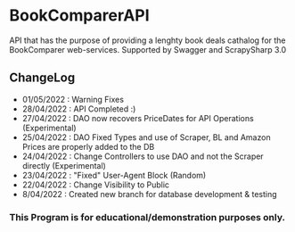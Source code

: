 # BookComparerAPI
API that has the purpose of providing a lenghty book deals cathalog for the BookComparer web-services. Supported by Swagger and ScrapySharp 3.0

## ChangeLog
- 01/05/2022 : Warning Fixes
- 28/04/2022 : API Completed :)
- 27/04/2022 : DAO now recovers PriceDates for API Operations (Experimental)
- 25/04/2022 : DAO Fixed Types and use of Scraper, BL and Amazon Prices are properly added to the DB
- 24/04/2022 : Change Controllers to use DAO and not the Scraper directly (Experimental)
- 23/04/2022 : "Fixed" User-Agent Block (Random)
- 22/04/2022 : Change Visibility to Public
- 8/04/2022 : Created new branch for database development & testing

### This Program is for educational/demonstration purposes only. 